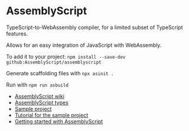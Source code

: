 # AssemblyScript

TypeScript-to-WebAssembly compiler, for a limited subset of TypeScript features.

Allows for an easy integration of JavaScript with WebAssembly.

To add it to your project: `npm install --save-dev github:AssemblyScript/assemblyscript`

Generate scaffolding files with `npx asinit .`

Run with `npm run asbuild`

* [AssemblyScript wiki](https://github.com/AssemblyScript/assemblyscript/wiki)
* [AssemblyScript types](https://docs.assemblyscript.org/basics/types)
* [Sample project](https://github.com/aniasobo/assemblyscript-demo)
* [Tutorial for the sample project](https://blog.logrocket.com/the-introductory-guide-to-assemblyscript/)
* [Getting started with AssemblyScript](https://www.sitepen.com/blog/getting-started-with-assemblyscript/)